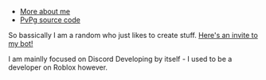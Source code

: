 * [More about me](https://ammo.lol/matthew)
* [PvPg source code](https://puvg.github.io/pvpg.css)

So bassically I am a random who just likes to create stuff.
[Here's an invite to my bot!](https://discord.com/oauth2/authorize?client_id=1237451263751229590)

I am mainlly focused on Discord Developing by itself - I used to be a developer on Roblox however.
